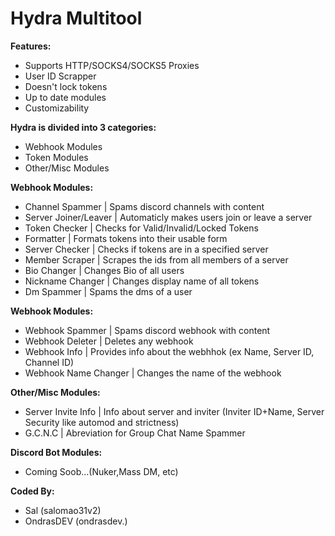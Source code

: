 # Hydra Multitool

**Features:**
- Supports HTTP/SOCKS4/SOCKS5 Proxies
- User ID Scrapper
- Doesn't lock tokens
- Up to date modules
- Customizability

  
**Hydra is divided into 3 categories:**
- Webhook Modules
- Token Modules
- Other/Misc Modules

  
**Webhook Modules:**
- Channel Spammer         | Spams discord channels with content
- Server Joiner/Leaver    | Automaticly makes users join or leave a server
- Token Checker           | Checks for Valid/Invalid/Locked Tokens
- Formatter               | Formats tokens into their usable form
- Server Checker          | Checks if tokens are in a specified server
- Member Scraper          | Scrapes the ids from all members of a server
- Bio Changer             | Changes Bio of all users
- Nickname Changer        | Changes display name of all tokens
- Dm Spammer              | Spams the dms of a user


**Webhook Modules:**
- Webhook Spammer         | Spams discord webhook with content
- Webhook Deleter         | Deletes any webhook
- Webhook Info            | Provides info about the webhhok (ex Name, Server ID, Channel ID)
- Webhook Name Changer    | Changes the name of the webhook


**Other/Misc Modules:**
- Server Invite Info      | Info about server and inviter (Inviter ID+Name, Server Security like automod and strictness)
- G.C.N.C                 | Abreviation for Group Chat Name Spammer

  
**Discord Bot Modules:**
- Coming Soob...(Nuker,Mass DM, etc)

**Coded By:**
- Sal (salomao31v2)
- OndrasDEV (ondrasdev.)

